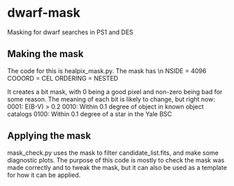 # dwarf-mask
Masking for dwarf searches in PS1 and DES

## Making the mask
The code for this is healpix_mask.py. The mask has \n
NSIDE = 4096
COOORD = CEL
ORDERING = NESTED

It creates a bit mask, with 0 being a good pixel and non-zero being bad for some reason. The meaning of each bit is likely to change, but right now:
0001: E(B-V) > 0.2
0010: Within 0.1 degree of object in known object catalogs
0100: Within 0.1 degree of a star in the Yale BSC

## Applying the mask
mask_check.py uses the mask to filter candidate_list.fits, and make some diagnostic plots. The purpose of this code is mostly to check the mask was made correctly and to tweak the mask, but it can also be used as a template for how it can be applied. 

